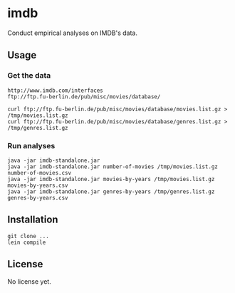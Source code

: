 # imdb

Conduct empirical analyses on IMDB's data.

## Usage

### Get the data

    http://www.imdb.com/interfaces
    ftp://ftp.fu-berlin.de/pub/misc/movies/database/

    curl ftp://ftp.fu-berlin.de/pub/misc/movies/database/movies.list.gz > /tmp/movies.list.gz
    curl ftp://ftp.fu-berlin.de/pub/misc/movies/database/genres.list.gz > /tmp/genres.list.gz

### Run analyses

    java -jar imdb-standalone.jar 
    java -jar imdb-standalone.jar number-of-movies /tmp/movies.list.gz number-of-movies.csv
    java -jar imdb-standalone.jar movies-by-years /tmp/movies.list.gz movies-by-years.csv
    java -jar imdb-standalone.jar genres-by-years /tmp/genres.list.gz genres-by-years.csv

## Installation

    git clone ...
    lein compile

## License

No license yet.
